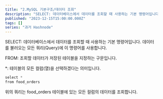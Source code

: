 ```yaml
---
title: "2.MySQL 기본구조/데이터 조회"
description: "SELECT: 데이터베이스에서 데이터를 조회할 때 사용하는 기본 명령어입니다. 데이터를 불러오는 모든 쿼리(Query)에 이 명령어를 사용합니다. FROM: 조회할 데이터가 저장된 테이블을 지정하는 구문입니다. *: 테이블의 모든 컬럼(열)을 선택하겠다는 의미입니다. select * from food_orders 위의 쿼리는 food_orders 테이블에 있는 모든 컬럼의 데이터를 조회합니다."
published: "2023-12-15T15:00:00.000Z"
tags: []
series: "과거 Hashnode"
---
```


SELECT: 데이터베이스에서 데이터를 조회할 때 사용하는 기본 명령어입니다. 데이터를 불러오는 모든 쿼리(Query)에 이 명령어를 사용합니다.

FROM: 조회할 데이터가 저장된 테이블을 지정하는 구문입니다.

\*: 테이블의 모든 컬럼(열)을 선택하겠다는 의미입니다.

```java
select *
from food_orders
```

위의 쿼리는 food\_orders 테이블에 있는 모든 컬럼의 데이터를 조회합니다.